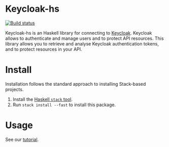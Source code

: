 Keycloak-hs
===========
[![Build status](https://github.com/cdupont/keycloak-hs/actions/workflows/ci.yml/badge.svg)](https://github.com/cdupont/keycloak-hs/actions/workflows/ci.yml)

Keycloak-hs is an Haskell library for connecting to [Keycloak](https://www.keycloak.org/).
Keycloak allows to authenticate and manage users and to protect API resources.
This library allows you to retrieve and analyse Keycloak authentication tokens, and to protect resources in your API.

Install
=======

Installation follows the standard approach to installing Stack-based projects.

1. Install the [Haskell `stack` tool](http://docs.haskellstack.org/en/stable/README).
2. Run `stack install --fast` to install this package.

Usage
=====

See our [tutorial](docs/tutorial.md).
